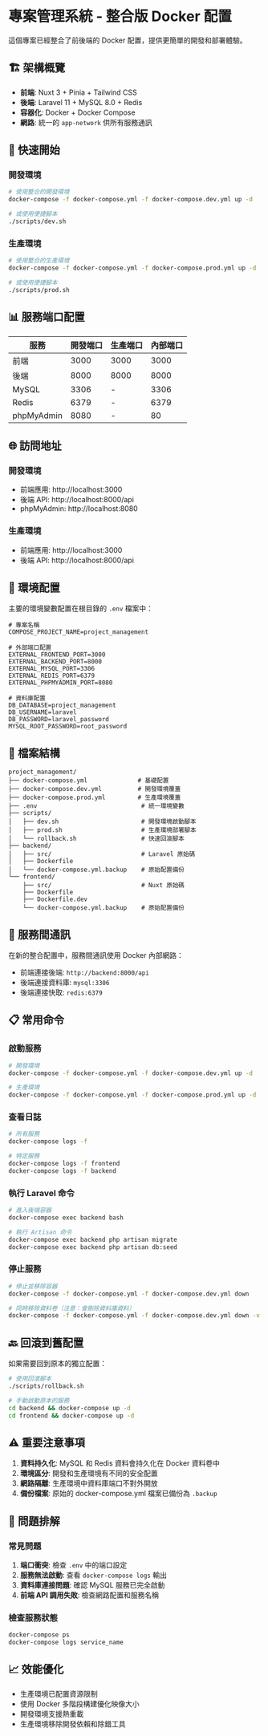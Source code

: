# 專案管理系統 - 整合版 Docker 配置

這個專案已經整合了前後端的 Docker 配置，提供更簡單的開發和部署體驗。

## 🏗️ 架構概覽

- **前端**: Nuxt 3 + Pinia + Tailwind CSS
- **後端**: Laravel 11 + MySQL 8.0 + Redis
- **容器化**: Docker + Docker Compose
- **網路**: 統一的 `app-network` 供所有服務通訊

## 🚀 快速開始

### 開發環境

```bash
# 使用整合的開發環境
docker-compose -f docker-compose.yml -f docker-compose.dev.yml up -d

# 或使用便捷腳本
./scripts/dev.sh
```

### 生產環境

```bash
# 使用整合的生產環境
docker-compose -f docker-compose.yml -f docker-compose.prod.yml up -d

# 或使用便捷腳本
./scripts/prod.sh
```

## 📊 服務端口配置

| 服務 | 開發端口 | 生產端口 | 內部端口 |
|------|----------|----------|----------|
| 前端 | 3000 | 3000 | 3000 |
| 後端 | 8000 | 8000 | 8000 |
| MySQL | 3306 | - | 3306 |
| Redis | 6379 | - | 6379 |
| phpMyAdmin | 8080 | - | 80 |

## 🌐 訪問地址

### 開發環境
- 前端應用: http://localhost:3000
- 後端 API: http://localhost:8000/api
- phpMyAdmin: http://localhost:8080

### 生產環境
- 前端應用: http://localhost:3000
- 後端 API: http://localhost:8000/api

## 🔧 環境配置

主要的環境變數配置在根目錄的 `.env` 檔案中：

```env
# 專案名稱
COMPOSE_PROJECT_NAME=project_management

# 外部端口配置
EXTERNAL_FRONTEND_PORT=3000
EXTERNAL_BACKEND_PORT=8000
EXTERNAL_MYSQL_PORT=3306
EXTERNAL_REDIS_PORT=6379
EXTERNAL_PHPMYADMIN_PORT=8080

# 資料庫配置
DB_DATABASE=project_management
DB_USERNAME=laravel
DB_PASSWORD=laravel_password
MYSQL_ROOT_PASSWORD=root_password
```

## 📁 檔案結構

```
project_management/
├── docker-compose.yml              # 基礎配置
├── docker-compose.dev.yml          # 開發環境覆蓋
├── docker-compose.prod.yml         # 生產環境覆蓋
├── .env                             # 統一環境變數
├── scripts/
│   ├── dev.sh                       # 開發環境啟動腳本
│   ├── prod.sh                      # 生產環境部署腳本
│   └── rollback.sh                  # 快速回滾腳本
├── backend/
│   ├── src/                         # Laravel 原始碼
│   ├── Dockerfile
│   └── docker-compose.yml.backup    # 原始配置備份
└── frontend/
    ├── src/                         # Nuxt 原始碼
    ├── Dockerfile
    ├── Dockerfile.dev
    └── docker-compose.yml.backup    # 原始配置備份
```

## 🔄 服務間通訊

在新的整合配置中，服務間通訊使用 Docker 內部網路：

- 前端連接後端: `http://backend:8000/api`
- 後端連接資料庫: `mysql:3306`
- 後端連接快取: `redis:6379`

## 📋 常用命令

### 啟動服務
```bash
# 開發環境
docker-compose -f docker-compose.yml -f docker-compose.dev.yml up -d

# 生產環境
docker-compose -f docker-compose.yml -f docker-compose.prod.yml up -d
```

### 查看日誌
```bash
# 所有服務
docker-compose logs -f

# 特定服務
docker-compose logs -f frontend
docker-compose logs -f backend
```

### 執行 Laravel 命令
```bash
# 進入後端容器
docker-compose exec backend bash

# 執行 Artisan 命令
docker-compose exec backend php artisan migrate
docker-compose exec backend php artisan db:seed
```

### 停止服務
```bash
# 停止並移除容器
docker-compose -f docker-compose.yml -f docker-compose.dev.yml down

# 同時移除資料卷（注意：會刪除資料庫資料）
docker-compose -f docker-compose.yml -f docker-compose.dev.yml down -v
```

## 🔙 回滾到舊配置

如果需要回到原本的獨立配置：

```bash
# 使用回滾腳本
./scripts/rollback.sh

# 手動啟動原本的服務
cd backend && docker-compose up -d
cd frontend && docker-compose up -d
```

## ⚠️ 重要注意事項

1. **資料持久化**: MySQL 和 Redis 資料會持久化在 Docker 資料卷中
2. **環境區分**: 開發和生產環境有不同的安全配置
3. **網路隔離**: 生產環境中資料庫端口不對外開放
4. **備份檔案**: 原始的 docker-compose.yml 檔案已備份為 `.backup`

## 🐛 問題排解

### 常見問題

1. **端口衝突**: 檢查 `.env` 中的端口設定
2. **服務無法啟動**: 查看 `docker-compose logs` 輸出
3. **資料庫連接問題**: 確認 MySQL 服務已完全啟動
4. **前端 API 調用失敗**: 檢查網路配置和服務名稱

### 檢查服務狀態
```bash
docker-compose ps
docker-compose logs service_name
```

## 📈 效能優化

- 生產環境已配置資源限制
- 使用 Docker 多階段構建優化映像大小
- 開發環境支援熱重載
- 生產環境移除開發依賴和除錯工具